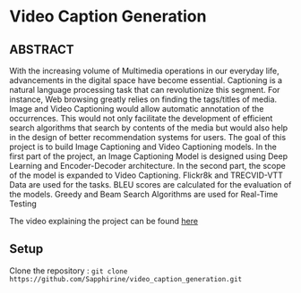 # Video Caption Generation

## ABSTRACT

With the increasing volume of Multimedia operations in our everyday life, advancements in the
digital space have become essential. Captioning is
a natural language processing task that can revolutionize this segment. For instance, Web browsing
greatly relies on finding the tags/titles of media.
Image and Video Captioning would allow automatic annotation of the occurrences. This would
not only facilitate the development of efficient
search algorithms that search by contents of the
media but would also help in the design of better recommendation systems for users. The goal
of this project is to build Image Captioning and
Video Captioning models. In the first part of the
project, an Image Captioning Model is designed
using Deep Learning and Encoder-Decoder architecture. In the second part, the scope of the
model is expanded to Video Captioning. Flickr8k
and TRECVID-VTT Data are used for the tasks.
BLEU scores are calculated for the evaluation of
the models. Greedy and Beam Search Algorithms
are used for Real-Time Testing

The video explaining the project can be found  <a href="https://www.youtube.com/watch?v=rJquNZ1nzvY">here</a>

<h2 id="Setup">Setup</h2>
Clone the repository : <code>git clone https://github.com/Sapphirine/video_caption_generation.git</code>

